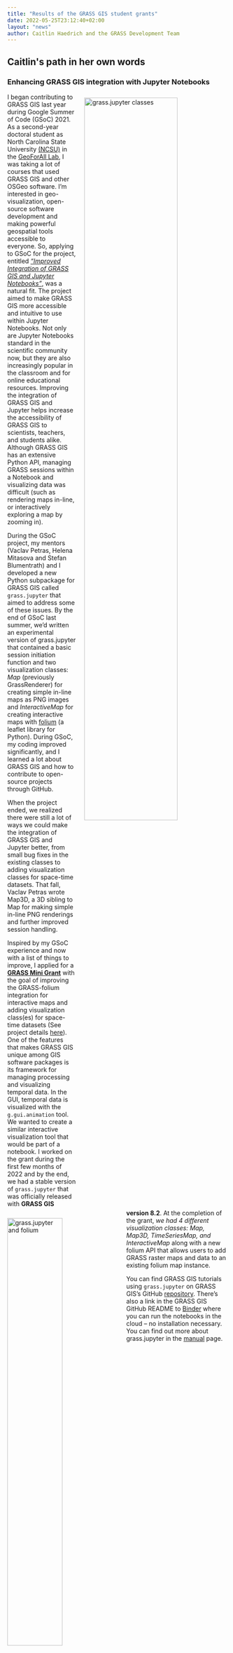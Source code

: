 ```yaml
---
title: "Results of the GRASS GIS student grants"
date: 2022-05-25T23:12:40+02:00
layout: "news"
author: Caitlin Haedrich and the GRASS Development Team
---
```



## Caitlin's path in her own words
### Enhancing GRASS GIS integration with Jupyter Notebooks

<a href="/images/news/grass_jupyter_combo_vis.png">
  <img src="/images/news/grass_jupyter_combo_vis.png"
   alt="grass.jupyter classes"
   title="grass.jupyter classes"
   width="65%" style="float:right;padding-left:20px;padding-top:10px">
</a>

I began contributing to GRASS GIS last year during Google Summer 
of Code (GSoC) 2021. As a second-year doctoral student as North Carolina 
State University [(NCSU)](https://www.ncsu.edu/) in the 
[GeoForAll Lab](https://geospatial.ncsu.edu/geoforall/), I was taking
a lot of courses that used GRASS GIS and other OSGeo software. 
I’m interested in geo-visualization, open-source software development
and making powerful geospatial tools accessible to everyone. 
So, applying to GSoC for the project, entitled 
[*“Improved Integration of GRASS GIS and Jupyter Notebooks”*](https://trac.osgeo.org/grass/wiki/GSoC/2021/JupyterAndGRASS), 
was a natural fit. The project aimed to make GRASS GIS more accessible 
and intuitive to use within Jupyter Notebooks. 
Not only are Jupyter Notebooks standard in the scientific community now, 
but they are also increasingly popular in the classroom and for online 
educational resources. Improving the integration of GRASS GIS and Jupyter 
helps increase the accessibility of GRASS GIS to scientists, teachers, 
and students alike. Although GRASS GIS has an extensive Python API, 
managing GRASS sessions within a Notebook and visualizing data was 
difficult (such as rendering maps in-line, or interactively exploring a 
map by zooming in).

During the GSoC project, my mentors (Vaclav Petras, Helena Mitasova and Stefan 
Blumentrath) and I developed a new Python subpackage for GRASS GIS called 
`grass.jupyter` that aimed to address some of these issues. By the end of 
GSoC last summer, we’d written an experimental version of grass.jupyter 
that contained a basic session initiation function and two visualization 
classes: *Map* (previously GrassRenderer) for creating simple in-line maps 
as PNG images and *InteractiveMap* for creating interactive maps with 
[folium](https://python-visualization.github.io/folium/index.html) 
(a leaflet library for Python). During GSoC, my coding improved 
significantly, and I learned a lot about GRASS GIS and 
how to contribute to open-source projects through GitHub.

<a href="/images/news/grass_jupyter_folium.png">
  <img src="/images/news/grass_jupyter_folium.png"
   alt="grass.jupyter and folium"
   title="grass.jupyter folium"
   width="50%" style="float:left;padding-right:20px;padding-top:20px">
</a>

When the project ended, we realized there were still a lot of ways we 
could make the integration of GRASS GIS and Jupyter better, from small 
bug fixes in the existing classes to adding visualization classes for 
space-time datasets. That fall, Vaclav Petras wrote Map3D, a 3D sibling 
to Map for making simple in-line PNG renderings and further improved 
session handling.

Inspired by my GSoC experience and now with a list of things to improve, 
I applied for a [**GRASS Mini Grant**](https://grasswiki.osgeo.org/wiki/Student_Grants) 
with the goal of improving the GRASS-folium integration for interactive maps 
and adding visualization class(es) for space-time datasets (See project details 
[here](https://trac.osgeo.org/grass/wiki/GSoC/2021/JupyterAndGRASS/MiniGrant2022)). 
One of the features that makes GRASS GIS unique among GIS software packages 
is its framework for managing processing and visualizing temporal data. 
In the GUI, temporal data is visualized with the `g.gui.animation` tool. 
We wanted to create a similar interactive visualization tool that would be 
part of a notebook. I worked on the grant during the first few months of 2022 
and by the end, we had a stable version of `grass.jupyter` that was officially 
released with **GRASS GIS version 8.2**. 
At the completion of the grant, *we had 4 different visualization classes:
Map, Map3D, TimeSeriesMap, and InteractiveMap* along with a new folium 
API that allows users to add GRASS raster maps and data to an existing folium 
map instance.

You can find GRASS GIS tutorials using `grass.jupyter` on GRASS GIS’s GitHub 
[repository](https://github.com/OSGeo/grass/tree/main/doc/notebooks). 
There’s also a link in the GRASS GIS GitHub README to 
[Binder](https://mybinder.org/v2/gh/OSGeo/grass/main?urlpath=lab%2Ftree%2Fdoc%2Fnotebooks%2Fbasic_example.ipynb) 
where you can run the notebooks in the cloud – no installation necessary. You 
can find out more about grass.jupyter in the 
[manual](https://grass.osgeo.org/grass82/manuals/libpython/grass.jupyter.html) 
page.
